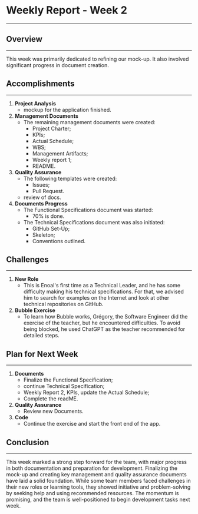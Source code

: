 # Weekly Report - Week 2
---

## Overview
---

This week was primarily dedicated to refining our mock-up. It also involved significant progress in document creation.

## Accomplishments
---

1. **Project Analysis**
   - mockup for the application finished.
2. **Management Documents**
   - The remaining management documents were created:
      - Project Charter;
      - KPIs;
      - Actual Schedule;
      - WBS;
      - Management Artifacts;
      - Weekly report 1;
      - README.
3. **Quality Assurance**
     - The following templates were created:
       - Issues;
       - Pull Request.
     - review of docs.
4. **Documents Progress**
    - The Functional Specifications document was started:
      - 70% is done.
   - The Technical Specifications document was also initiated:
        - GitHub Set-Up;
        - Skeleton;
        - Conventions outlined.

## Challenges
---

1. **New Role**
   - This is Enoal's first time as a Technical Leader, and he has some difficulty making his technical specifications. For that, we advised him to search for examples on the Internet and look at other technical repositories on GitHub.
2. **Bubble Exercise**
   - To learn how Bubble works, Grégory, the Software Engineer did the exercise of the teacher, but he encountered difficulties. To avoid being blocked, he used ChatGPT as the teacher recommended for detailed steps.

## Plan for Next Week
---

1. **Documents**
   - Finalize the Functional Specification;
   - continue Technical Specification;
   - Weekly Report 2, KPIs, update the Actual Schedule;
   - Complete the readME.
2. **Quality Assurance** 
   - Review new Documents.
3. **Code**
   - Continue the exercise and start the front end of the app.


## Conclusion
---

This week marked a strong step forward for the team, with major progress in both documentation and preparation for development.
Finalizing the mock-up and creating key management and quality assurance documents have laid a solid foundation. 
While some team members faced challenges in their new roles or learning tools, they showed initiative and problem-solving by seeking help and using recommended resources. 
The momentum is promising, and the team is well-positioned to begin development tasks next week.
